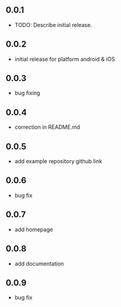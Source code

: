 ## 0.0.1

* TODO: Describe initial release.

## 0.0.2

* initial release for platform android & iOS

## 0.0.3

* bug fixing

## 0.0.4

* correction in README.md

## 0.0.5

* add example repository github link

## 0.0.6

* bug fix

## 0.0.7

* add homepage

## 0.0.8

* add documentation

## 0.0.9

* bug fix
